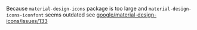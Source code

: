 Because ```material-design-icons``` package is too large
and ```material-design-icons-iconfont``` seems outdated
see [google/material-design-icons/issues/133](https://github.com/google/material-design-icons/issues/133)
